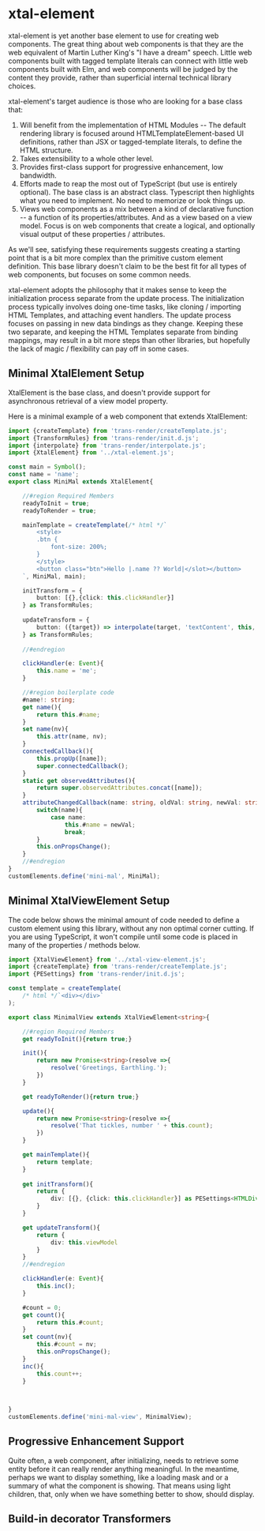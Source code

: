 # xtal-element

xtal-element is yet another base element to use for creating web components.  The great thing about web components is that they are the web equivalent of Martin Luther King's "I have a dream" speech.  Little web components built with tagged template literals can connect with little web components built with Elm, and web components will be judged by the content they provide, rather than superficial internal technical library choices. 

xtal-element's target audience is those who are looking for a base class that:

1.  Will benefit from the implementation of HTML Modules -- The default rendering library is focused around HTMLTemplateElement-based UI definitions, rather than JSX or tagged-template literals, to define the HTML structure.
2.  Takes extensibility to a whole other level.
3.  Provides first-class support for progressive enhancement, low bandwidth.
4.  Efforts made to reap the most out of TypeScript (but use is entirely optional).  The base class is an abstract class.  Typescript then highlights what you need to implement.  No need to memorize or look things up.
5.  Views web components as a mix between a kind of declarative function -- a function of its properties/attributes.  And as a view based on a view model.  Focus is on web components that create a logical, and optionally visual output of these properties / attributes.

As we'll see, satisfying these requirements suggests creating a starting point that is a bit more complex than the primitive custom element definition.  This base library doesn't claim to be the best fit for all types of web components, but focuses on some common needs.

xtal-element adopts the philosophy that it makes sense to keep the initialization process separate from the update process.  The initialization process typically involves doing one-time tasks, like cloning / importing HTML Templates, and attaching event handlers.  The update process focuses on passing in new data bindings as they change.  Keeping these two separate, and keeping the HTML Templates separate from binding mappings, may result in a bit more steps than other libraries, but hopefully the lack of magic / flexibility can pay off in some cases.

## Minimal XtalElement Setup

XtalElement is the base class, and doesn't provide support for asynchronous retrieval of a view model property.

Here is a minimal example of a web component that extends XtalElement:

```TypeScript
import {createTemplate} from 'trans-render/createTemplate.js';
import {TransformRules} from 'trans-render/init.d.js';
import {interpolate} from 'trans-render/interpolate.js';
import {XtalElement} from '../xtal-element.js';

const main = Symbol();
const name = 'name';
export class MiniMal extends XtalElement{

    //#region Required Members
    readyToInit = true;
    readyToRender = true;

    mainTemplate = createTemplate(/* html */`
        <style>
        .btn {
            font-size: 200%;
        }
        </style>
        <button class="btn">Hello |.name ?? World|</slot></button>
    `, MiniMal, main);

    initTransform = {
        button: [{},{click: this.clickHandler}]
    } as TransformRules;
        
    updateTransform = {
        button: ({target}) => interpolate(target, 'textContent', this, false),
    } as TransformRules;
    
    //#endregion

    clickHandler(e: Event){
        this.name = 'me';
    }

    //#region boilerplate code
    #name!: string;
    get name(){
        return this.#name;
    }
    set name(nv){
        this.attr(name, nv);
    }
    connectedCallback(){
        this.propUp([name]);
        super.connectedCallback();
    }
    static get observedAttributes(){
        return super.observedAttributes.concat([name]);
    }
    attributeChangedCallback(name: string, oldVal: string, newVal: string){
        switch(name){
            case name:
                this.#name = newVal;
                break;
        }
        this.onPropsChange();
    }
    //#endregion
}
customElements.define('mini-mal', MiniMal);
```

## Minimal XtalViewElement Setup

The code below shows the minimal amount of code needed to define a custom element using this library, without any non optimal corner cutting.  If you are using TypeScript, it won't compile until some code is placed in many of the properties / methods below.

```TypeScript
import {XtalViewElement} from '../xtal-view-element.js';
import {createTemplate} from 'trans-render/createTemplate.js';
import {PESettings} from 'trans-render/init.d.js';

const template = createTemplate(
    /* html */`<div></div>`
);

export class MinimalView extends XtalViewElement<string>{

    //#region Required Members
    get readyToInit(){return true;}

    init(){
        return new Promise<string>(resolve =>{
            resolve('Greetings, Earthling.');
        })
    }

    get readyToRender(){return true;}

    update(){
        return new Promise<string>(resolve =>{
            resolve('That tickles, number ' + this.count);
        })
    }

    get mainTemplate(){
        return template;
    }
    
    get initTransform(){
        return {
            div: [{}, {click: this.clickHandler}] as PESettings<HTMLDivElement>,
        }
    }

    get updateTransform(){
        return {
            div: this.viewModel
        }
    }
    //#endregion

    clickHandler(e: Event){
        this.inc();
    }

    #count = 0;
    get count(){
        return this.#count;
    }
    set count(nv){
        this.#count = nv;
        this.onPropsChange();
    }
    inc(){
        this.count++;
    }
        


}
customElements.define('mini-mal-view', MinimalView);
```

## Progressive Enhancement Support

Quite often, a web component, after initializing, needs to retrieve some entity before it can really render anything meaningful.  In the meantime, perhaps we want to display something, like a loading mask and or a summary of what the component is showing.  That means using light children, that, only when we have something better to show, should display. 

## Build-in decorator Transformers


